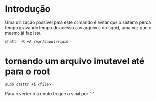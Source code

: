 # Introdução
Uma utilização possível para este comando é
evitar que o sistema perca tempo gravando tempo de acesso
aos arquivos do squid, uma vez que o mesmo já faz isto.

    chattr -R +A /var/spool/squid

# tornando um arquivo imutavel até para o root

    sudo chattr +i <file>

Para reverter o atributo troque o sinal por '-'



